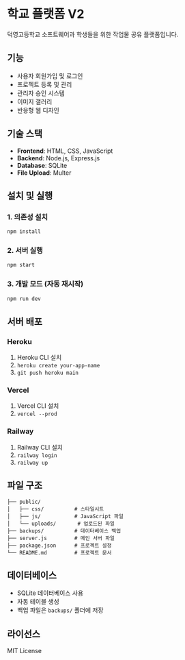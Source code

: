# 학교 플랫폼 V2

덕영고등학교 소프트웨어과 학생들을 위한 작업물 공유 플랫폼입니다.

## 기능

- 사용자 회원가입 및 로그인
- 프로젝트 등록 및 관리
- 관리자 승인 시스템
- 이미지 갤러리
- 반응형 웹 디자인

## 기술 스택

- **Frontend**: HTML, CSS, JavaScript
- **Backend**: Node.js, Express.js
- **Database**: SQLite
- **File Upload**: Multer

## 설치 및 실행

### 1. 의존성 설치
```bash
npm install
```

### 2. 서버 실행
```bash
npm start
```

### 3. 개발 모드 (자동 재시작)
```bash
npm run dev
```

## 서버 배포

### Heroku
1. Heroku CLI 설치
2. `heroku create your-app-name`
3. `git push heroku main`

### Vercel
1. Vercel CLI 설치
2. `vercel --prod`

### Railway
1. Railway CLI 설치
2. `railway login`
3. `railway up`

## 파일 구조

```
├── public/
│   ├── css/          # 스타일시트
│   ├── js/           # JavaScript 파일
│   └── uploads/       # 업로드된 파일
├── backups/          # 데이터베이스 백업
├── server.js         # 메인 서버 파일
├── package.json      # 프로젝트 설정
└── README.md         # 프로젝트 문서
```

## 데이터베이스

- SQLite 데이터베이스 사용
- 자동 테이블 생성
- 백업 파일은 `backups/` 폴더에 저장

## 라이선스

MIT License